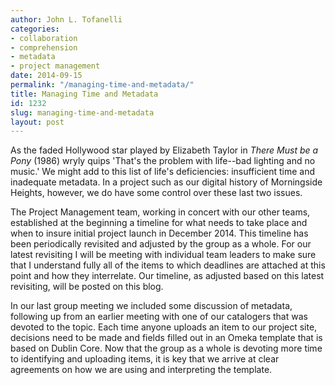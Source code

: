 ```yaml
---
author: John L. Tofanelli
categories:
- collaboration
- comprehension
- metadata
- project management
date: 2014-09-15
permalink: "/managing-time-and-metadata/"
title: Managing Time and Metadata
id: 1232
slug: managing-time-and-metadata
layout: post
---
```

As the faded Hollywood star played by Elizabeth Taylor in <em>There Must be a Pony</em> (1986) wryly quips 'That's the problem with life--bad lighting and no music.' We might add to this list of life's deficiencies: insufficient time and inadequate metadata. In a project such as our digital history of Morningside Heights, however, we do have some control over these last two issues.

The Project Management team, working in concert with our other teams, established at the beginning a timeline for what needs to take place and when to insure initial project launch in December 2014. This timeline has been periodically revisited and adjusted by the group as a whole. For our latest revisiting I will be meeting with individual team leaders to make sure that I understand fully all of the items to which deadlines are attached at this point and how they interrelate. Our timeline, as adjusted based on this latest revisiting, will be posted on this blog.

In our last group meeting we included some discussion of metadata, following up from an earlier meeting with one of our catalogers that was devoted to the topic. Each time anyone uploads an item to our project site, decisions need to be made and fields filled out in an Omeka template that is based on Dublin Core. Now that the group as a whole is devoting more time to identifying and uploading items, it is key that we arrive at clear agreements on how we are using and interpreting the template.
